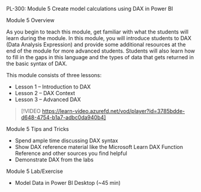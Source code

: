 

PL-300: Module 5 Create model calculations using DAX in Power BI 

Module 5 Overview 

As you begin to teach this module, get familiar with what the students will learn during the module. In this module, you will introduce students to DAX (Data Analysis Expression) and provide some additional resources at the end of the module for more advanced students. Students will also learn how to fill in the gaps in this language and the types of data that gets returned in the basic syntax of DAX. 

This module consists of three lessons: 

- Lesson 1 – Introduction to DAX 
- Lesson 2 – DAX Context 
- Lesson 3 – Advanced DAX 

> [!VIDEO https://learn-video.azurefd.net/vod/player?id=3785bdde-d648-4754-b1a7-adbc0da940b4] 

Module 5 Tips and Tricks 

- Spend ample time discussing DAX syntax 
- Show DAX reference material like the Microsoft Learn DAX Function Reference and other sources you find helpful 
- Demonstrate DAX from the labs 

Module 5 Lab/Exercise 

- Model Data in Power BI Desktop (~45 min) 
